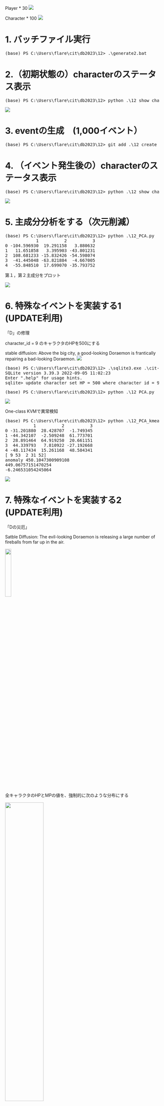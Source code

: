 Player * 30
<img src="players.png">

Character * 100
<img src="characters.png">

# 1. バッチファイル実行
<pre>
(base) PS C:\Users\flare\cit\db2023\12> .\generate2.bat
</pre>

# 2.（初期状態の）characterのステータス表示
<pre>
(base) PS C:\Users\flare\cit\db2023\12> python .\12_show_character_status.py
</pre>

<img src="status_before.png">

# 3. eventの生成　(1,000イベント）
<pre>
(base) PS C:\Users\flare\cit\db2023\12> git add .\12_create_event_table_2.py
</pre>

# 4. （イベント発生後の）characterのステータス表示
<pre>
(base) PS C:\Users\flare\cit\db2023\12> python .\12_show_character_status.py
</pre>
<img src="status_after.png">

# 5. 主成分分析をする（次元削減）
<pre>
(base) PS C:\Users\flare\cit\db2023\12> python .\12_PCA.py
            1          2          3
0 -104.596930  19.291158   3.880632
1   11.651858   3.395903 -43.801231
2  108.681233 -15.832426 -54.598074
3  -41.445048 -63.821884  -4.667005
4  -55.848510  17.699070 -35.793752
</pre>

第１，第２主成分をプロット

<img src="PCA.png">

# 6. 特殊なイベントを実装する1 (UPDATE利用)

「D」の修理

character_id = 9 のキャラクタのHPを500にする

stable diffusion: Above the big city, a good-looking Doraemon is frantically repairing a bad-looking Doraemon.
<img src="dora2.png">

<pre>
(base) PS C:\Users\flare\cit\db2023\12> .\sqlite3.exe .\cit-db-2023-12.db
SQLite version 3.39.3 2022-09-05 11:02:23
Enter ".help" for usage hints.
sqlite> update character set HP = 500 where character_id = 9;
</pre>

<pre>
(base) PS C:\Users\flare\cit\db2023\12> python .\12_PCA.py
</pre>

<img src="event_by_update_1.png">

One-class KVMで異常検知

<pre>
(base) PS C:\Users\flare\cit\db2023\12> python .\12_PCA_kmeans.py
           1          2          3
0 -31.201880  28.428707  -1.749345
1 -44.342107  -2.509248  61.773701
2  28.891464  64.919250  20.661151
3  44.339793   7.810922 -27.192668
4 -48.117434  15.261168  48.584341
[ 9 53  2 31 52]
anomaly 450.1047300909108
449.06757151470254
-6.246531054245064
</pre>

<img src="one_class_km.png">
            
# 7. 特殊なイベントを実装する2 (UPDATE利用)

「Dの災厄」

Satble Diffusion: The evil-looking Doraemon is releasing a large number of fireballs from far up in the air.

<img src="dora.png" width=20%>

全キャラクタのHPとMPの値を、強制的に次のような分布にする

<img src="blobs.png" width=50%>

<pre>
(base) PS C:\Users\flare\cit\db2023\12> python .\12_disaster_by_dora.py
(base) PS C:\Users\flare\cit\db2023\12> python .\12_PCA.py
</pre>

プログラム実行前

<img src="status_before_1.png" width=50%>

プログラム実行後

<img src="status_after_1.png" width=50%>

